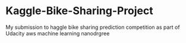 # Kaggle-Bike-Sharing-Project
My submission to haggle bike sharing prediction competition as part of Udacity aws machine learning nanodrgree

